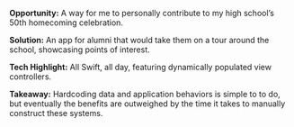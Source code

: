 **Opportunity:** A way for me to personally contribute to my high school’s 50th homecoming celebration.

**Solution:** An app for alumni that would take them on a tour around the school, showcasing points of interest.

**Tech Highlight:** All Swift, all day, featuring dynamically populated view controllers.

**Takeaway:** Hardcoding data and application behaviors is simple to to do, but eventually the benefits are outweighed by the time it takes to manually construct these systems.
